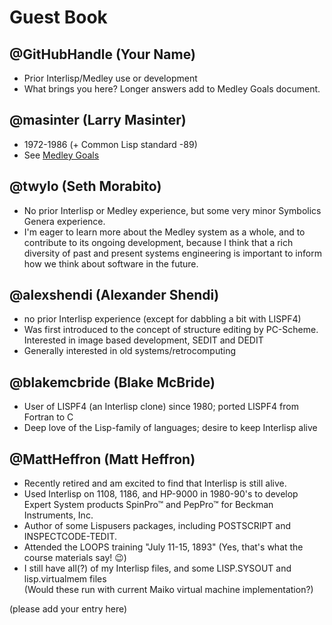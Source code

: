 # Guest Book

## @GitHubHandle (Your Name)

* Prior Interlisp/Medley use or development
* What brings you here? Longer answers add to Medley Goals document.

## @masinter (Larry Masinter)

* 1972-1986 (+ Common Lisp standard -89)
* See [Medley Goals](https://docs.google.com/document/d/1q15mKHJt1fiFToamUacDWvw2UnUDJIaWLuuaeEUQS8k/edit?usp=sharing)

## @twylo (Seth Morabito)

* No prior Interlisp or Medley experience, but some very minor Symbolics Genera experience.
* I'm eager to learn more about the Medley system as a whole, and to contribute to its ongoing development, because I think that a rich diversity of past and present systems engineering is important to inform how we think about software in the future.

## @alexshendi (Alexander Shendi)

* no prior Interlisp experience (except for dabbling a bit with LISPF4)
* Was first introduced to the concept of structure editing by PC-Scheme. Interested in image based development, SEDIT and DEDIT
* Generally interested in old systems/retrocomputing

## @blakemcbride (Blake McBride)

* User of LISPF4 (an Interlisp clone) since 1980; ported LISPF4 from Fortran to C
* Deep love of the Lisp-family of languages; desire to keep Interlisp alive

## @MattHeffron (Matt Heffron)

* Recently retired and am excited to find that Interlisp is still alive.
* Used Interlisp on 1108, 1186, and HP-9000 in 1980-90's to develop Expert System products SpinPro™ and PepPro™ for Beckman Instruments, Inc.
* Author of some Lispusers packages, including POSTSCRIPT and INSPECTCODE-TEDIT.
* Attended the LOOPS training "July 11-15, 1893" (Yes, that's what the course materials say! :wink:)
* I still have all(?) of my Interlisp files, and some LISP.SYSOUT and lisp.virtualmem files\
  (Would these run with current Maiko virtual machine implementation?)

(please add your entry here)
